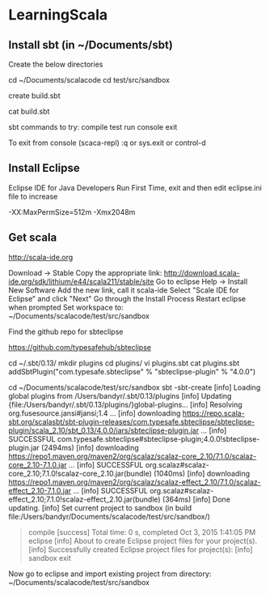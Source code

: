 # LearningScala

## Install sbt (in ~/Documents/sbt)

Create the below directories

cd ~/Documents/scalacode
cd test/src/sandbox 

create build.sbt

cat build.sbt

sbt
commands to try:
compile
test
run
console
exit

To exit from console (scaca-repl)
:q or sys.exit or control-d

## Install Eclipse

Eclipse IDE for Java Developers
Run First Time, exit and then edit eclipse.ini file to increase

-XX:MaxPermSize=512m
-Xmx2048m

## Get scala

http://scala-ide.org

Download -> Stable
Copy the appropriate link: http://download.scala-ide.org/sdk/lithium/e44/scala211/stable/site
Go to eclipse
Help -> Install New Software
Add the new link, call it scala-ide
Select "Scale IDE for Eclipse" and click "Next"
Go through the Install Process
Restart eclipse when prompted
Set workspace to: ~/Documents/scalacode/test/src/sandbox

Find the github repo for sbteclipse

https://github.com/typesafehub/sbteclipse

cd ~/.sbt/0.13/
mkdir plugins
cd plugins/
vi plugins.sbt
cat plugins.sbt 
addSbtPlugin("com.typesafe.sbteclipse" % "sbteclipse-plugin" % "4.0.0")

cd ~/Documents/scalacode/test/src/sandbox
sbt
-sbt-create
[info] Loading global plugins from /Users/bandyr/.sbt/0.13/plugins
[info] Updating {file:/Users/bandyr/.sbt/0.13/plugins/}global-plugins...
[info] Resolving org.fusesource.jansi#jansi;1.4 ...
[info] downloading https://repo.scala-sbt.org/scalasbt/sbt-plugin-releases/com.typesafe.sbteclipse/sbteclipse-plugin/scala_2.10/sbt_0.13/4.0.0/jars/sbteclipse-plugin.jar ...
[info] 	SUCCESSFUL  com.typesafe.sbteclipse#sbteclipse-plugin;4.0.0!sbteclipse-plugin.jar (2494ms)
[info] downloading https://repo1.maven.org/maven2/org/scalaz/scalaz-core_2.10/7.1.0/scalaz-core_2.10-7.1.0.jar ...
[info] SUCCESSFUL  org.scalaz#scalaz-core_2.10;7.1.0!scalaz-core_2.10.jar(bundle) (1040ms)
[info] downloading https://repo1.maven.org/maven2/org/scalaz/scalaz-effect_2.10/7.1.0/scalaz-effect_2.10-7.1.0.jar ...
[info] SUCCESSFUL org.scalaz#scalaz-effect_2.10;7.1.0!scalaz-effect_2.10.jar(bundle) (364ms)
[info] Done updating.
[info] Set current project to sandbox (in build file:/Users/bandyr/Documents/scalacode/test/src/sandbox/)
> compile
[success] Total time: 0 s, completed Oct 3, 2015 1:41:05 PM
> eclipse
[info] About to create Eclipse project files for your project(s).
[info] Successfully created Eclipse project files for project(s):
[info] sandbox
> exit

Now go to eclipse and import existing project from directory: ~/Documents/scalacode/test/src/sandbox

